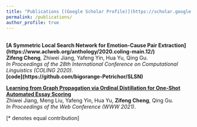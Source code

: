 ```yaml
---
title: "Publications [(Google Scholar Profile)](https://scholar.google.com.hk/citations?user=msx09eYAAAAJ&hl=zh-CN)"
permalink: /publications/
author_profile: true
---
```

<br>
<b>[A Symmetric Local Search Network for Emotion-Cause Pair Extraction](https://www.aclweb.org/anthology/2020.coling-main.12/)</b> <br>
<b>Zifeng Cheng</b>, Zhiwei Jiang, Yafeng Yin, Hua Yu, Qing Gu.<br>
<i>In Proceedings of the 28th International Conference on Computational Linguistics (COLING 2020)</i>.<br>
<b>[code](https://github.com/bigorange-Petrichor/SLSN)</b>

<b>[Learning from Graph Propagation via Ordinal Distillation for One-Shot Automated Essay Scoring](https://dl.acm.org/doi/10.1145/3442381.3450017)</b> <br>
Zhiwei Jiang, Meng Liu, Yafeng Yin, Hua Yu, <b>Zifeng Cheng</b>, Qing Gu.<br>
<i>In Proceedings of the Web Conference (WWW 2021)</i>.






[\* denotes equal contribution]
